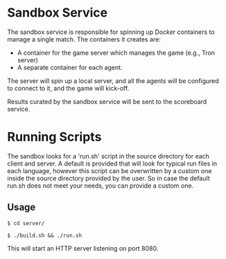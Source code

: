 Sandbox Service
===============

The sandbox service is responsible for spinning up Docker containers to manage a
single match. The containers it creates are:

* A container for the game server which manages the game (e.g., Tron server)
* A separate container for each agent.

The server will spin up a local server, and all the agents will be configured to
connect to it, and the game will kick-off.

Results curated by the sandbox service will be sent to the scoreboard service.

Running Scripts
===============

The sandbox looks for a 'run.sh' script in the source directory for each
client and server. A default is provided that will look for typical run files
in each language, however this script can be overwritten by a custom one
inside the source directory provided by the user. So in case the default
run.sh does not meet your needs, you can provide a custom one.

Usage
-----

```$ cd server/```

```$ ./build.sh && ./run.sh```

This will start an HTTP server listening on port 8080.

